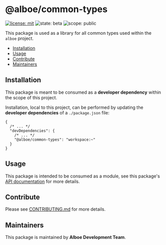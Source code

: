 # @alboe/common-types

[![license: mit](https://img.shields.io/badge/License-MIT-blueviolet?style=flat-square)](https://github.com/alboe-development/alboe/blob/main/LICENSE)
![state: beta](https://img.shields.io/badge/State\-Beta-blue?style=flat-square)
![scope: public](https://img.shields.io/badge/Scope-Internal-red?style=flat-square)

This package is used as a library for all common types used within the `alboe` project.

* [Installation](#installation)
* [Usage](#usage)
* [Contribute](#contribute)
* [Maintainers](#maintainers)

## Installation

This package is meant to be consumed as a **developer dependency** within the scope of this project.

Installation, local to this project, can be performed by updating the **developer dependencies** of a `./package.json` file:

```jsonc
{
  /* ... */
  "devDependencies": {
    /* ... */
    "@alboe/common-types": "workspace:~"
  }
}
```

## Usage

This package is intended to be consumed as a module, see this package's [API documentation]() for more details.

## Contribute

Please see [CONTRIBUTING.md](https://github.com/alboe-development/alboe/blob/main/CONTRIBUTING.md) for more details.

## Maintainers

This package is maintained by **Alboe Development Team**.
